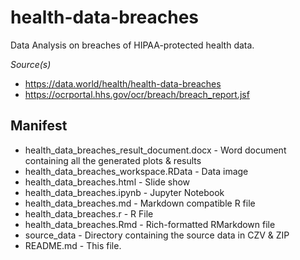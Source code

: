# health-data-breaches
Data Analysis on breaches of HIPAA-protected health data.


*Source(s)*
* https://data.world/health/health-data-breaches
* https://ocrportal.hhs.gov/ocr/breach/breach_report.jsf

## Manifest
* health_data_breaches_result_document.docx - Word document containing all the generated plots & results
* health_data_breaches_workspace.RData - Data image
* health_data_breaches.html - Slide show
* health_data_breaches.ipynb - Jupyter Notebook
* health_data_breaches.md - Markdown compatible R file
* health_data_breaches.r - R File
* health_data_breaches.Rmd - Rich-formatted RMarkdown file
* source_data - Directory containing the source data in CZV & ZIP
* README.md - This file.